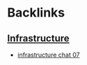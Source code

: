 
# Backlinks
## [Infrastructure](<Infrastructure.md>)
- [infrastructure chat 07](<infrastructure chat 07.md>)

